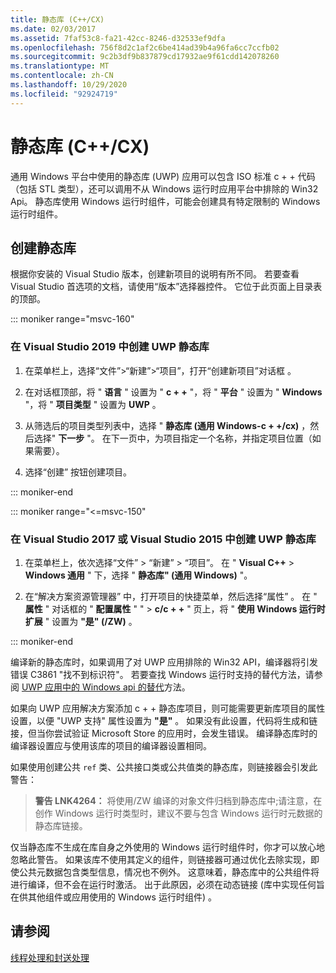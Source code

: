 ```yaml
---
title: 静态库 (C++/CX)
ms.date: 02/03/2017
ms.assetid: 7faf53c8-fa21-42cc-8246-d32533ef9dfa
ms.openlocfilehash: 756f8d2c1af2c6be414ad39b4a96fa6cc7ccfb02
ms.sourcegitcommit: 9c2b3df9b837879cd17932ae9f61cdd142078260
ms.translationtype: MT
ms.contentlocale: zh-CN
ms.lasthandoff: 10/29/2020
ms.locfileid: "92924719"
---
```

# <a name="static-libraries-ccx"></a>静态库 (C++/CX)

通用 Windows 平台中使用的静态库 (UWP) 应用可以包含 ISO 标准 c + + 代码（包括 STL 类型），还可以调用不从 Windows 运行时应用平台中排除的 Win32 Api。 静态库使用 Windows 运行时组件，可能会创建具有特定限制的 Windows 运行时组件。

## <a name="creating-static-libraries"></a>创建静态库

根据你安装的 Visual Studio 版本，创建新项目的说明有所不同。 若要查看 Visual Studio 首选项的文档，请使用“版本”选择器控件。 它位于此页面上目录表的顶部。

::: moniker range="msvc-160"

### <a name="to-create-a-uwp-static-library-in-visual-studio-2019"></a>在 Visual Studio 2019 中创建 UWP 静态库

1. 在菜单栏上，选择“文件”>“新建”>“项目”，打开“创建新项目”对话框     。

1. 在对话框顶部，将 "  **语言** " 设置为 " **c + +** "，将 " **平台** " 设置为 " **Windows** "，将 " **项目类型** " 设置为 **UWP** 。

1. 从筛选后的项目类型列表中，选择 " **静态库 (通用 Windows-c + +/cx)** ，然后选择" **下一步** "。 在下一页中，为项目指定一个名称，并指定项目位置（如果需要）。

1. 选择“创建”  按钮创建项目。

::: moniker-end

::: moniker range="<=msvc-150"

### <a name="to-create-a-uwp-static-library-in-visual-studio-2017-or-visual-studio-2015"></a>在 Visual Studio 2017 或 Visual Studio 2015 中创建 UWP 静态库

1. 在菜单栏上，依次选择“文件” > “新建” > “项目”。 在 " **Visual C++**  >  **Windows 通用** " 下，选择 " **静态库" (通用 Windows)** "。

1. 在“解决方案资源管理器” 中，打开项目的快捷菜单，然后选择“属性” 。 在 " **属性** " 对话框的 " **配置属性** " "  >  **c/c + +** " 页上，将 " **使用 Windows 运行时扩展** " 设置为 **"是" (/ZW)** 。

::: moniker-end

编译新的静态库时，如果调用了对 UWP 应用排除的 Win32 API，编译器将引发错误 C3861 "找不到标识符"。 若要查找 Windows 运行时支持的替代方法，请参阅 [UWP 应用中的 Windows api 的替代](/uwp/win32-and-com/alternatives-to-windows-apis-uwp)方法。

如果向 UWP 应用解决方案添加 c + + 静态库项目，则可能需要更新库项目的属性设置，以便 "UWP 支持" 属性设置为 **"是"** 。 如果没有此设置，代码将生成和链接，但当你尝试验证 Microsoft Store 的应用时，会发生错误。 编译静态库时的编译器设置应与使用该库的项目的编译器设置相同。

如果使用创建公共 `ref` 类、公共接口类或公共值类的静态库，则链接器会引发此警告：

> **警告 LNK4264：** 将使用/ZW 编译的对象文件归档到静态库中;请注意，在创作 Windows 运行时类型时，建议不要与包含 Windows 运行时元数据的静态库链接。

仅当静态库不生成在库自身之外使用的 Windows 运行时组件时，你才可以放心地忽略此警告。 如果该库不使用其定义的组件，则链接器可通过优化去除实现，即使公共元数据包含类型信息，情况也不例外。 这意味着，静态库中的公共组件将进行编译，但不会在运行时激活。 出于此原因，必须在动态链接 (库中实现任何旨在供其他组件或应用使用的 Windows 运行时组件) 。

## <a name="see-also"></a>请参阅

[线程处理和封送处理](../cppcx/threading-and-marshaling-c-cx.md)
